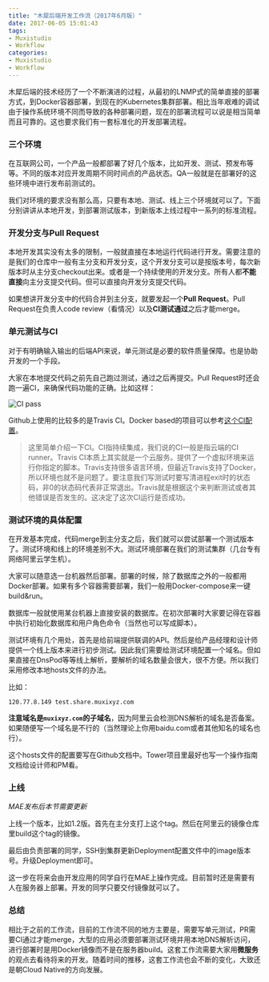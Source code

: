```yaml
---
title: "木犀后端开发工作流（2017年6月版）"
date: 2017-06-05 15:01:43
tags:
- Muxistudio
- Workflow
categories:
- Muxistudio
- Workflow
---
```


木犀后端的技术经历了一个不断演进的过程，从最初的LNMP式的简单直接的部署方式，到Docker容器部署，到现在的Kubernetes集群部署。相比当年艰难的调试由于操作系统环境不同而导致的各种部署问题，现在的部署流程可以说是相当简单而且可靠的。这也要求我们有一套标准化的开发部署流程。

<!-- more --->

### 三个环境

在互联网公司，一个产品一般都部署了好几个版本，比如开发、测试、预发布等等。不同的版本对应开发周期不同时间点的产品状态。QA一般就是在部署好的这些环境中进行发布前测试的。

我们对环境的要求没有那么高，只要有本地、测试、线上三个环境就可以了。下面分别讲讲从本地开发，到部署测试版本，到新版本上线过程中一系列的标准流程。

### 开发分支与Pull Request

本地开发其实没有太多的限制，一般就直接在本地运行代码进行开发。需要注意的是我们的仓库中一般有主分支和开发分支，这个开发分支可以是按版本号，每次新版本时从主分支checkout出来。或者是一个持续使用的开发分支。所有人都**不能直接**向主分支提交代码。但可以直接向开发分支提交代码。

如果想讲开发分支中的代码合并到主分支，就要发起一个**Pull Request**。Pull Request在负责人code review（看情况）以及**CI测试通过**之后才能merge。


### 单元测试与CI

对于有明确输入输出的后端API来说，单元测试是必要的软件质量保障。也是协助开发的一个手段。

大家在本地提交代码之前先自己跑过测试，通过之后再提交。Pull Request时还会跑一遍CI，来确保代码功能的正确。比如这样：

![CI pass](http://wx2.sinaimg.cn/large/64c45edcly1fgqdkad2a4j213u02mq37.jpg)

Github上使用的比较多的是Travis CI。Docker based的项目可以参考[这个CI配置](https://github.com/Muxi-X/muxi_site/blob/dev-branch/.travis.yml)。

> 这里简单介绍一下CI。CI指持续集成，我们说的CI一般是指云端的CI runner。Travis CI本质上其实就是一个云服务。提供了一个虚拟环境来运行你指定的脚本。Travis支持很多语言环境，但最近Travis支持了Docker，所以环境也就不是问题了。要注意我们写测试时要写清进程exit时的状态码，非0的状态码代表非正常退出。Travis就是根据这个来判断测试或者其他错误是否发生的。这决定了这次CI运行是否成功。



### 测试环境的具体配置

在开发基本完成，代码merge到主分支之后，我们就可以尝试部署一个测试版本了。测试环境和线上的环境差别不大。测试环境部署在我们的测试集群（几台专有网络阿里云学生机）。

大家可以随意选一台机器然后部署。部署的时候，除了数据库之外的一般都用Docker部署。如果有多个容器需要部署，我们一般用Docker-compose来一键build&run。

数据库一般就使用某台机器上直接安装的数据库。在初次部署时大家要记得在容器中执行初始化数据库和用户角色命令（当然也可以写成脚本）。

测试环境有几个用处，首先是给前端提供联调的API。然后是给产品经理和设计师提供一个线上版本来进行初步测试。因此我们需要给测试环境配置一个域名。但如果直接在DnsPod等等线上解析，要解析的域名数量会很大，很不方便。所以我们采用修改本地hosts文件的办法。

比如：

```
120.77.8.149 test.share.muxixyz.com

```

**注意域名是`muxixyz.com`的子域名**，因为阿里云会检测DNS解析的域名是否备案。如果随便写一个域名是不行的（当然理论上你用baidu.com或者其他知名的域名也行）。


这个hosts文件的配置要写在Github文档中。Tower项目里最好也写一个操作指南文档给设计师和PM看。

### 上线

*MAE发布后本节需要更新*

上线一个版本，比如1.2版。首先在主分支打上这个tag。然后在阿里云的镜像仓库里build这个tag的镜像。

最后由负责部署的同学，SSH到集群更新Deployment配置文件中的image版本号。升级Deployment即可。

这一步在将来会由开发应用的同学自行在MAE上操作完成。目前暂时还是需要有人在服务器上部署。开发的同学只要交付镜像就可以了。

### 总结

相比于之前的工作流，目前的工作流不同的地方主要是，需要写单元测试，PR需要CI通过才能merge，大型的应用必须要部署测试环境并用本地DNS解析访问，进行部署时是用Docker镜像而不是在服务器build。这套工作流需要大家用**微服务**的观点去看待将来的开发。随着时间的推移，这套工作流也会不断的变化，大致还是朝Cloud Native的方向发展。

